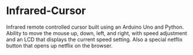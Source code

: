 ﻿# Infrared-Cursor

  Infrared remote controlled cursor built using an Arduino Uno and Python. Ability to move the mouse up, down, left, and right, with speed adjustment and an LCD that displays the current speed setting. Also a special netflix button that opens up netflix on the browser.
